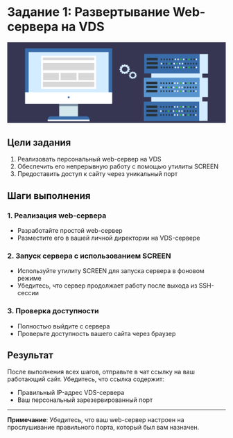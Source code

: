 # Задание 1: Развертывание Web-сервера на VDS

![сервер](../imgs/server.png)

## Цели задания

1. Реализовать персональный web-сервер на VDS
2. Обеспечить его непрерывную работу с помощью утилиты SCREEN
3. Предоставить доступ к сайту через уникальный порт

## Шаги выполнения

### 1. Реализация web-сервера

- Разработайте простой web-сервер
- Разместите его в вашей личной директории на VDS-сервере

### 2. Запуск сервера с использованием SCREEN

- Используйте утилиту SCREEN для запуска сервера в фоновом режиме
- Убедитесь, что сервер продолжает работу после выхода из SSH-сессии

### 3. Проверка доступности

- Полностью выйдите с сервера
- Проверьте доступность вашего сайта через браузер

## Результат

После выполнения всех шагов, отправьте в чат ссылку на ваш работающий сайт. 
Убедитесь, что ссылка содержит:
- Правильный IP-адрес VDS-сервера
- Ваш персональный зарезервированный порт

---

**Примечание**: Убедитесь, что ваш web-сервер настроен на прослушивание правильного порта, 
который был вам назначен.
